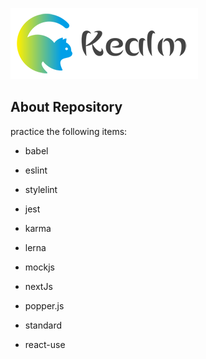 ![logo](./shared/static/imgs/logo-kealm.png)

## About Repository

practice the following items:

- babel

- eslint

- stylelint

- jest

- karma

- lerna

- mockjs

- nextJs

- popper.js

- standard

- react-use
